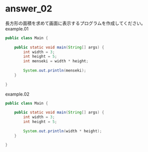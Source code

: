 
# answer_02

長方形の面積を求めて画面に表示するプログラムを作成してください。  
example.01
```java
public class Main {
 
    public static void main(String[] args) {
        int width = 3;
        int height = 5;
        int menseki = width * height;
        
        System.out.println(menseki);
    }
    
}
```

example.02
```java
public class Main {
 
    public static void main(String[] args) {
        int width = 3;
        int height = 5;
        
        System.out.println(width * height);
    }
    
}
```
